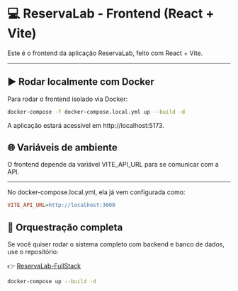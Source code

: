 # 💻 ReservaLab - Frontend (React + Vite)

Este é o frontend da aplicação ReservaLab, feito com React + Vite.

---

## ▶️ Rodar localmente com Docker

Para rodar o frontend isolado via Docker:

```bash
docker-compose -f docker-compose.local.yml up --build -d
```
A aplicação estará acessível em http://localhost:5173.

## 🌐 Variáveis de ambiente

O frontend depende da variável VITE_API_URL para se comunicar com a API.

---

No docker-compose.local.yml, ela já vem configurada como:

```ini
VITE_API_URL=http://localhost:3000
```

## 🔗 Orquestração completa
Se você quiser rodar o sistema completo com backend e banco de dados, use o repositório:

👉 [ReservaLab-FullStack](https://github.com/Matheus-Rodrigues-EC/ReservaLab-FullStack)

```bash
docker-compose up --build -d
```
